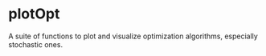 # plotOpt
A suite of functions to plot and visualize optimization algorithms, especially stochastic ones.
